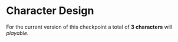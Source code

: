 # Character Design
For the current version of this checkpoint a total of **3 characters** will *playable*.
